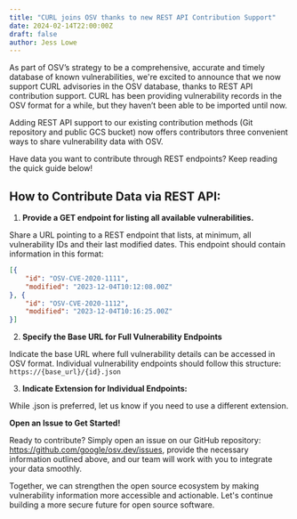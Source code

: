 ```yaml
---
title: "CURL joins OSV thanks to new REST API Contribution Support"
date: 2024-02-14T22:00:00Z
draft: false
author: Jess Lowe
---
```

As part of OSV’s strategy to be a comprehensive, accurate and timely database of known vulnerabilities, we're excited to announce that we now support CURL advisories in the OSV database, thanks to REST API contribution support. CURL has been providing vulnerability records in the OSV format for a while, but they haven’t been able to be imported until now.
<!-- more -->

Adding REST API support to our existing contribution methods (Git repository and public GCS bucket) now offers contributors three convenient ways to share vulnerability data with OSV.

Have data you want to contribute through REST endpoints? Keep reading the quick guide below!

<h2>How to Contribute Data via REST API:</h2>

1. **Provide a GET endpoint for listing all available vulnerabilities.**

Share a URL pointing to a REST endpoint that lists, at minimum, all vulnerability IDs and their last modified dates.
This endpoint should contain information in this format:

```json
[{
    "id": "OSV-CVE-2020-1111",
    "modified": "2023-12-04T10:12:08.00Z"
}, {
    "id": "OSV-CVE-2020-1112",
    "modified": "2023-12-04T10:16:25.00Z"
}]
```

2. **Specify the Base URL for Full Vulnerability Endpoints**

Indicate the base URL where full vulnerability details can be accessed in OSV format.
Individual vulnerability endpoints should follow this structure: `https://{base_url}/{id}.json`

3. **Indicate Extension for Individual Endpoints:**

While .json is preferred, let us know if you need to use a different extension.


**Open an Issue to Get Started!**

Ready to contribute? Simply open an issue on our GitHub repository: https://github.com/google/osv.dev/issues, provide the necessary information outlined above, and our team will work with you to integrate your data smoothly.

Together, we can strengthen the open source ecosystem by making vulnerability information more accessible and actionable. Let's continue building a more secure future for open source software.
